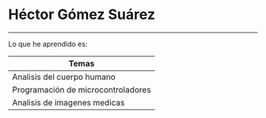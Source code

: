 # Héctor Gómez Suárez
---
Lo que he aprendido es:

| Temas        | 
| ------------- |
| Analisis del cuerpo humano      | 
| Programación de microcontroladores  | 
| Analisis de imagenes medicas | 

